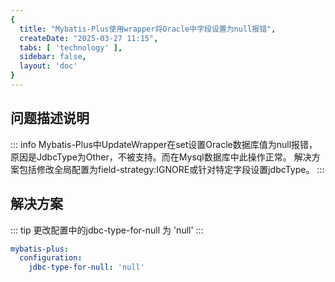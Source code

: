 ```yaml
---
{
  title: "Mybatis-Plus使用wrapper将Oracle中字段设置为null报错",
  createDate: "2025-03-27 11:15",
  tabs: [ 'technology' ],
  sidebar: false,
  layout: 'doc'
}
---
```


## 问题描述说明

::: info
Mybatis-Plus中UpdateWrapper在set设置Oracle数据库值为null报错，
原因是JdbcType为Other，不被支持。而在Mysql数据库中此操作正常。
解决方案包括修改全局配置为field-strategy:IGNORE或针对特定字段设置jdbcType。
:::

## 解决方案

::: tip
更改配置中的jdbc-type-for-null 为 'null'
:::

```yaml
mybatis-plus:
  configuration:
    jdbc-type-for-null: 'null'
``` 

<SimpleImgPreview src="/assets/2025/03/27-2.png" height="20vw"/>